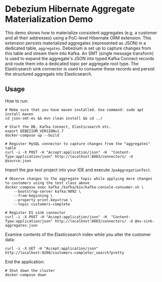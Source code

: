 # Debezium Hibernate Aggregate Materialization Demo

This demo shows how to materialize consistent aggregates (e.g. a customer and all their addresses) using a PoC-level Hibernate ORM extension.
This extension persists materialized aggregates (represented as JSON) in a dedicated table, `aggregates`.
Debezium is set up to capture changes from this table and stream them into Kafka.
An SMT (single message transform) is used to expand the aggregate's JSON into typed Kafka Connect records and route them into a dedicated topic per aggregate root type.
The Elasticsearch sink connector is used to consume these records and persist the structured aggregate into Elasticsearch.

## Usage

How to run:

```shell
# Make sure that you have maven installed. Use command: sudo apt install maven
cd json-smt-es && mvn clean install && cd ../

# Start the DB, Kafka Connect, Elasticsearch etc.
export DEBEZIUM_VERSION=1.7
docker-compose up --build

# Register MySQL connector to capture changes from the "aggregates" table
curl -i -X POST -H "Accept:application/json" -H  "Content-Type:application/json" http://localhost:8083/connectors/ -d @source.json
```

Import the _jpa-test_ project into your IDE and execute `JpaAggregationTest`.

```shell
# Observe changes to the aggregate topic while applying more changes to customers using the test class above
docker-compose exec kafka /kafka/bin/kafka-console-consumer.sh \
    --bootstrap-server kafka:9092 \
    --from-beginning \
    --property print.key=true \
    --topic customers-complete
```

```shell
# Register ES sink connector
curl -i -X POST -H "Accept:application/json" -H  "Content-Type:application/json" http://localhost:8083/connectors/ -d @es-sink-aggregates.json
```

Examine contents of the Elasticsearch index while you alter the customer data:

```shell
curl -i -X GET -H "Accept:application/json" http://localhost:9200/customers-complete/_search?pretty
```
End the application:

```shell
# Shut down the cluster
docker-compose down
```

